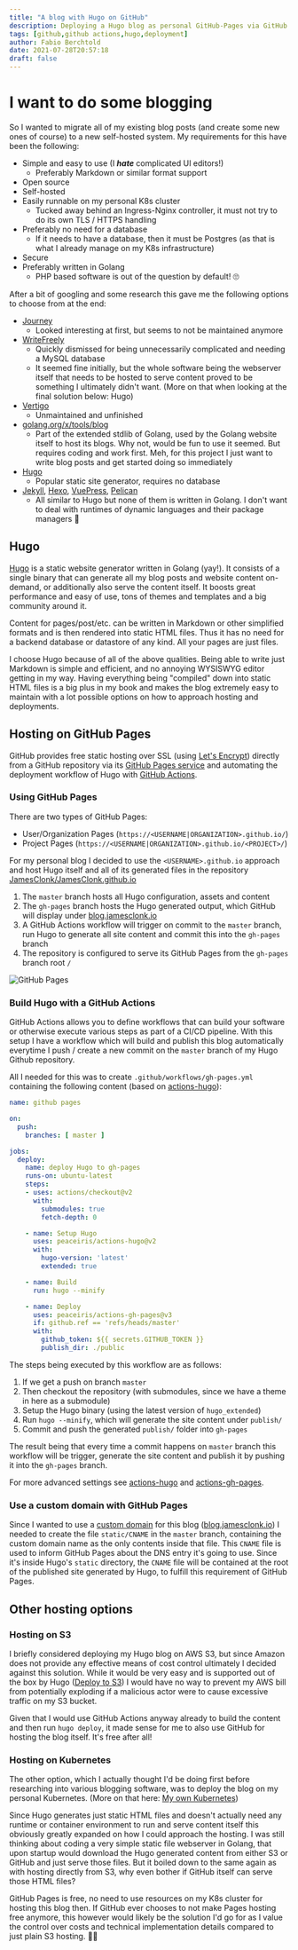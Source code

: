 ```yaml
---
title: "A blog with Hugo on GitHub"
description: Deploying a Hugo blog as personal GitHub-Pages via GitHub Actions
tags: [github,github actions,hugo,deployment]
author: Fabio Berchtold
date: 2021-07-28T20:57:18
draft: false
---
```


# I want to do some blogging

So I wanted to migrate all of my existing blog posts (and create some new ones of course) to a new self-hosted system.
My requirements for this have been the following:
- Simple and easy to use (I ***hate*** complicated UI editors!)
	- Preferably Markdown or similar format support
- Open source
- Self-hosted
- Easily runnable on my personal K8s cluster
	- Tucked away behind an Ingress-Nginx controller, it must not try to do its own TLS / HTTPS handling
- Preferably no need for a database
	- If it needs to have a database, then it must be Postgres (as that is what I already manage on my K8s infrastructure)
- Secure
- Preferably written in Golang
	- PHP based software is out of the question by default! 🙄

After a bit of googling and some research this gave me the following options to choose from at the end:
- [Journey](https://kabukky.github.io/journey/)
	- Looked interesting at first, but seems to not be maintained anymore
- [WriteFreely](https://writefreely.org/)
	- Quickly dismissed for being unnecessarily complicated and needing a MySQL database
	- It seemed fine initially, but the whole software being the webserver itself that needs to be hosted to serve content proved to be something I ultimately didn't want. (More on that when looking at the final solution below: Hugo)
- [Vertigo](https://github.com/jhvst/vertigo)
	- Unmaintained and unfinished
- [golang.org/x/tools/blog](https://pkg.go.dev/golang.org/x/tools/blog)
	- Part of the extended stdlib of Golang, used by the Golang website itself to host its blogs. Why not, would be fun to use it seemed. But requires coding and work first. Meh, for this project I just want to write blog posts and get started doing so immediately
- [Hugo](https://gohugo.io/)
	- Popular static site generator, requires no database
- [Jekyll](https://jekyllrb.com/), [Hexo](https://hexo.io/), [VuePress](https://vuepress.vuejs.org/), [Pelican](https://github.com/getpelican/pelican)
	- All similar to Hugo but none of them is written in Golang. I don't want to deal with runtimes of dynamic languages and their package managers 🤷

## Hugo

[Hugo](https://gohugo.io/) is a static website generator written in Golang (yay!). It consists of a single binary that can generate all my blog posts and website content on-demand, or additionally also serve the content itself. It boosts great performance and easy of use, tons of themes and templates and a big community around it.

Content for pages/post/etc. can be written in Markdown or other simplified formats and is then rendered into static HTML files. Thus it has no need for a backend database or datastore of any kind. All your pages are just files.

I choose Hugo because of all of the above qualities. Being able to write just Markdown is simple and efficient, and no annoying WYSISWYG editor getting in my way. Having everything being "compiled" down into static HTML files is a big plus in my book and makes the blog extremely easy to maintain with a lot possible options on how to approach hosting and deployments.

## Hosting on GitHub Pages

GitHub provides free static hosting over SSL (using [Let's Encrypt](https://letsencrypt.org/)) directly from a GitHub repository via its [GitHub Pages service](https://help.github.com/articles/what-is-github-pages/) and automating the deployment workflow of Hugo with [GitHub Actions](https://docs.github.com/en/actions).

### Using GitHub Pages

There are two types of GitHub Pages:

- User/Organization Pages (`https://<USERNAME|ORGANIZATION>.github.io/`)
- Project Pages (`https://<USERNAME|ORGANIZATION>.github.io/<PROJECT>/`)

For my personal blog I decided to use the `<USERNAME>.github.io` approach and host Hugo itself and all of its generated files in the repository [JamesClonk/JamesClonk.github.io](https://github.com/JamesClonk/JamesClonk.github.io)

1. The `master` branch hosts all Hugo configuration, assets and content
2. The  `gh-pages` branch hosts the Hugo generated output, which GitHub will display under [blog.jamesclonk.io](https://blog.jamesclonk.io)
3. A GitHub Actions workflow will trigger on commit to the `master` branch, run Hugo to generate all site content and commit this into the `gh-pages` branch
4. The repository is configured to serve its GitHub Pages from the `gh-pages` branch root `/`

![GitHub Pages](/images/github-pages.png)

### Build Hugo with a GitHub Actions

GitHub Actions allows you to define workflows that can build your software or otherwise execute various steps as part of a CI/CD pipeline. With this setup I have a workflow which will build and publish this blog automatically everytime I push / create a new commit on the `master` branch of my Hugo Github repository.

All I needed for this was to create `.github/workflows/gh-pages.yml` containing the following content (based on [actions-hugo](https://github.com/marketplace/actions/hugo-setup)):

```yml
name: github pages

on:
  push:
    branches: [ master ]

jobs:
  deploy:
    name: deploy Hugo to gh-pages
    runs-on: ubuntu-latest
    steps:
    - uses: actions/checkout@v2
      with:
        submodules: true
        fetch-depth: 0

    - name: Setup Hugo
      uses: peaceiris/actions-hugo@v2
      with:
        hugo-version: 'latest'
        extended: true

    - name: Build
      run: hugo --minify

    - name: Deploy
      uses: peaceiris/actions-gh-pages@v3
      if: github.ref == 'refs/heads/master'
      with:
        github_token: ${{ secrets.GITHUB_TOKEN }}
        publish_dir: ./public
```

The steps being executed by this workflow are as follows:
1. If we get a push on branch `master`
2. Then checkout the repository (with submodules, since we have a theme in here as a submodule)
3. Setup the Hugo binary (using the latest version of `hugo_extended`)
4. Run `hugo --minify`, which will generate the site content under `publish/`
5. Commit and push the generated `publish/` folder into `gh-pages`

The result being that every time a commit happens on `master` branch this workflow will be trigger, generate the site content and publish it by pushing it into the `gh-pages` branch.

For more advanced settings see [actions-hugo](https://github.com/marketplace/actions/hugo-setup) and [actions-gh-pages](https://github.com/marketplace/actions/github-pages-action).

### Use a custom domain with GitHub Pages

Since I wanted to use a [custom domain](https://docs.github.com/en/pages/configuring-a-custom-domain-for-your-github-pages-site/managing-a-custom-domain-for-your-github-pages-site) for this blog ([blog.jamesclonk.io](https://blog.jamesclonk.io)) I needed to create the file `static/CNAME` in the `master` branch, containing the custom domain name as the only contents inside that file. This `CNAME` file is used to inform GitHub Pages about the DNS entry it's going to use. Since it's inside Hugo's `static` directory, the `CNAME` file will be contained at the root of the published site generated by Hugo, to fulfill this requirement of GitHub Pages.

## Other hosting options

### Hosting on S3

I briefly considered deploying my Hugo blog on AWS S3, but since Amazon does not provide any effective means of cost control ultimately I decided against this solution. While it would be very easy and is supported out of the box by Hugo ([Deploy to S3](https://gohugo.io/hosting-and-deployment/hugo-deploy/)) I would have no way to prevent my AWS bill from potentially exploding if a malicious actor were to cause excessive traffic on my S3 bucket.

Given that I would use GitHub Actions anyway already to build the content and then run `hugo deploy`, it made sense for me to also use GitHub for hosting the blog itself. It's free after all!

### Hosting on Kubernetes

The other option, which I actually thought I'd be doing first before researching into various blogging software, was to deploy the blog on my personal Kubernetes.
(More on that here: [My own Kubernetes](/posts/my-own-kubernetes/))

Since Hugo generates just static HTML files and doesn't actually need any runtime or container environment to run and serve content itself this obviously greatly expanded on how I could approach the hosting. I was still thinking about coding a very simple static file webserver in Golang, that upon startup would download the Hugo generated content from either S3 or GitHub and just serve those files. But it boiled down to the same again as with hosting directly from S3, why even bother if GitHub itself can serve those HTML files?

GitHub Pages is free, no need to use resources on my K8s cluster for hosting this blog then.
If GitHub ever chooses to not make Pages hosting free anymore, this however would likely be the solution I'd go for as I value the control over costs and technical implementation details compared to just plain S3 hosting. 👨‍🏭
